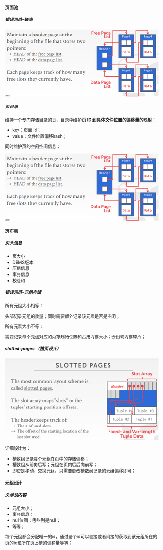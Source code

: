 

#### 页面池

##### 错误示范-链表

![image-20230408171302268](./image-20230408171302268-1695274501482-1.png)

##### 页目录

维持一个专门存储目录的页，目录中维护**页 ID 到具体文件位置的偏移量的映射**：

- key：页面 id；
- value：文件位置偏移hash；

同时维护页的空闲空间信息；

![image-20230408171302268](./image-20230408171302268-1695274508470-3.png)



#### 页布局

##### 页头信息

- 页大小
- DBMS版本
- 压缩信息
- 事务信息
- 校验和



##### 错误示范-元组存储

所有元组大小相等：

头部记录元组的数量；同时需要额外记录该元素是否是空闲；



所有元素大小不等：

需要记录每个元组对应的内存起始位置和占用内存大小；会出现内存碎片；



##### slotted-pages （槽页设计）

![image-20230408174621431](./image-20230408174621431-1695274517537-5.png)

详细设计为：

- 槽数组记录每个元组在页中的存储偏移；
- 槽数组从前向后写；元组在页内后后向前写；
- 即使是移动、交换元组，只需要更改槽数组记录的元组偏移即可；



#### 元组设计

##### 头涉及内容

- 元组大小；
- 事务信息；
- null位图：哪些列是null；
- 等等；

每个元组都会分配唯一的id，通过这个id可以直接或者间接的获取到该元组所在的页的id和所在页上槽的偏移量等等；



